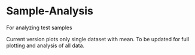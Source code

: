 # Sample-Analysis
For analyzing test samples

Current version plots only single dataset with mean. To be updated for full plotting and analysis of all data.
